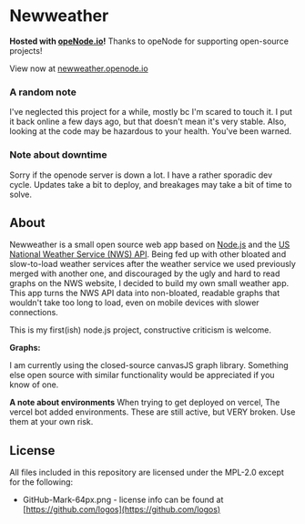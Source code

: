 # Newweather
**Hosted with [opeNode.io](https://www.openode.io)!** Thanks to opeNode for supporting open-source projects!

View now at [newweather.openode.io](https://newweather.openode.io/)

### A random note
I've neglected this project for a while, mostly bc I'm scared to touch it. I put it back online a few days ago, but that doesn't mean it's very stable. Also, looking at the code may be hazardous to your health. You've been warned.

### Note about downtime
Sorry if the openode server is down a lot. I have a rather sporadic dev cycle. Updates take a bit to deploy, and breakages may take a bit of time to solve.

## About
Newweather is a small open source web app based on [Node.js](https://nodejs.org/en/) and the [US National Weather Service (NWS) API](https://www.weather.gov/documentation/services-web-api). Being fed up with other bloated and slow-to-load weather services after the weather service we used previously merged with another one, and discouraged by the ugly and hard to read graphs on the NWS website, I decided to build my own small weather app. This app turns the NWS API data into non-bloated, readable graphs that wouldn't take too long to load, even on mobile devices with slower connections.

This is my first(ish) node.js project, constructive criticism is welcome.

**Graphs:**

I am currently using the closed-source canvasJS graph library.
Something else open source with similar functionality would be appreciated if you know of one.

**A note about environments**
When trying to get deployed on vercel, The vercel bot added environments. These are still active, but VERY broken. Use them at your own risk.

## License

All files included in this repository are licensed under the MPL-2.0 except for the following:

* GitHub-Mark-64px.png - license info can be found at [https://github.com/logos](https://github.com/logos)
